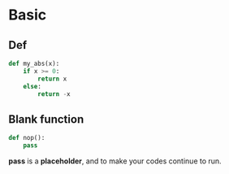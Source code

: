 # Basic

## Def

```python
def my_abs(x):
    if x >= 0:
        return x
    else:
        return -x
```

## Blank function

```Python
def nop():
    pass
```

__pass__ is a __placeholder__, and to make your codes continue to run.
